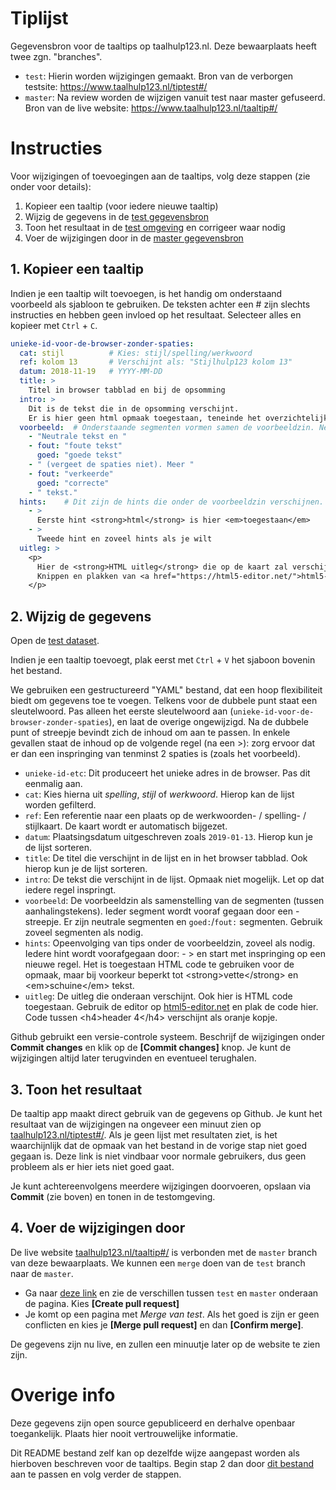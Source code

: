 # Tiplijst
Gegevensbron voor de taaltips op taalhulp123.nl. Deze bewaarplaats heeft twee zgn. "branches".

- `test`: Hierin worden wijzigingen gemaakt. Bron van de verborgen testsite: https://www.taalhulp123.nl/tiptest#/
- `master`: Na review worden de wijzigen vanuit test naar master gefuseerd. Bron van de live website: https://www.taalhulp123.nl/taaltip#/

# Instructies
Voor wijzigingen of toevoegingen aan de taaltips, volg deze stappen (zie onder voor details):

1. Kopieer een taaltip (voor iedere nieuwe taaltip)
2. Wijzig de gegevens in de [test gegevensbron](https://github.com/taalhulp/tiplijst/edit/test/tiplijst.yaml)
3. Toon het resultaat in de [test omgeving](https://www.taalhulp123.nl/tiptest#/) en corrigeer waar nodig
4. Voer de wijzigingen door in de [master gegevensbron](https://github.com/taalhulp/tiplijst/compare/test?expand=1)

## 1. Kopieer een taaltip
Indien je een taaltip wilt toevoegen, is het handig om onderstaand voorbeeld als sjabloon te gebruiken. De teksten achter een # zijn slechts instructies en hebben geen invloed op het resultaat. Selecteer alles en kopieer met `Ctrl` + `C`.

```yaml
unieke-id-voor-de-browser-zonder-spaties:
  cat: stijl          # Kies: stijl/spelling/werkwoord
  ref: kolom 13       # Verschijnt als: "Stijlhulp123 kolom 13"
  datum: 2018-11-19   # YYYY-MM-DD
  title: >
    Titel in browser tabblad en bij de opsomming
  intro: >
    Dit is de tekst die in de opsomming verschijnt. 
    Er is hier geen html opmaak toegestaan, teneinde het overzichtelijk te houden.
  voorbeeld:  # Onderstaande segmenten vormen samen de voorbeeldzin. Neutraal + fout/goed herhalen zoveel als nodig
    - "Neutrale tekst en "
    - fout: "foute tekst"
      goed: "goede tekst"
    - " (vergeet de spaties niet). Meer "
    - fout: "verkeerde"
      goed: "correcte"
    - " tekst."
  hints:    # Dit zijn de hints die onder de voorbeeldzin verschijnen. Zoveel als nodig.
    - >
      Eerste hint <strong>html</strong> is hier <em>toegestaan</em>
    - >
      Tweede hint en zoveel hints als je wilt
  uitleg: >
    <p>
      Hier de <strong>HTML uitleg</strong> die op de kaart zal verschijnen.
      Knippen en plakken van <a href="https://html5-editor.net/">html5-editor.net</a>.
    </p>

```

## 2. Wijzig de gegevens
Open de [test dataset](https://github.com/taalhulp/tiplijst/edit/test/tiplijst.yaml).

Indien je een taaltip toevoegt, plak eerst met `Ctrl` + `V` het sjaboon bovenin het bestand.

We gebruiken een gestructureerd "YAML" bestand, dat een hoop flexibiliteit biedt om gegevens toe te voegen. Telkens voor de dubbele punt staat een sleutelwoord. Pas alleen het eerste sleutelwoord aan (`unieke-id-voor-de-browser-zonder-spaties`), en laat de overige ongewijzigd. Na de dubbele punt of streepje bevindt zich de inhoud om aan te passen. In enkele gevallen staat de inhoud op de volgende regel (na een >): zorg ervoor dat er dan een inspringing van tenminst 2 spaties is (zoals het voorbeeld).

- `unieke-id-etc`: Dit produceert het unieke adres in de browser. Pas dit eenmalig aan.
- `cat`: Kies hierna uit *spelling*, *stijl* of *werkwoord*. Hierop kan de lijst worden gefilterd.
- `ref`: Een referentie naar een plaats op de werkwoorden- / spelling- / stijlkaart. De kaart wordt er automatisch bijgezet.
- `datum`: Plaatsingsdatum uitgeschreven zoals `2019-01-13`. Hierop kun je de lijst sorteren.
- `title`: De titel die verschijnt in de lijst en in het browser tabblad. Ook hierop kun je de lijst sorteren.
- `intro`: De tekst die verschijnt in de lijst. Opmaak niet mogelijk. Let op dat iedere regel inspringt.
- `voorbeeld`: De voorbeeldzin als samenstelling van de segmenten (tussen aanhalingstekens). Ieder segment wordt vooraf gegaan door een - streepje. Er zijn neutrale segmenten en `goed:`/`fout:` segmenten. Gebruik zoveel segmenten als nodig.
- `hints`: Opeenvolging van tips onder de voorbeeldzin, zoveel als nodig. Iedere hint wordt voorafgegaan door: - > en start met inspringing op een nieuwe regel. Het is toegestaan HTML code te gebruiken voor de opmaak, maar bij voorkeur beperkt tot &lt;strong&gt;vette&lt;/strong&gt; en &lt;em&gt;schuine&lt;/em&gt; tekst.
- `uitleg`: De uitleg die onderaan verschijnt. Ook hier is HTML code toegestaan. Gebruik de editor op [html5-editor.net](https://html5-editor.net/) en plak de code hier. Code tussen &lt;h4&gt;header 4&lt;/h4&gt; verschijnt als oranje kopje.

Github gebruikt een versie-controle systeem. Beschrijf de wijzigingen onder **Commit changes** en klik op de **[Commit changes]** knop. Je kunt de wijzigingen altijd later terugvinden en eventueel terughalen.

## 3. Toon het resultaat

De taaltip app maakt direct gebruik van de gegevens op Github. Je kunt het resultaat van de wijzigingen na ongeveer een minuut zien op [taalhulp123.nl/tiptest#/](https://www.taalhulp123.nl/tiptest#/). Als je geen lijst met resultaten ziet, is het waarchijnlijk dat de opmaak van het bestand in de vorige stap niet goed gegaan is. Deze link is niet vindbaar voor normale gebruikers, dus geen probleem als er hier iets niet goed gaat.

Je kunt achtereenvolgens meerdere wijzigingen doorvoeren, opslaan via **Commit** (zie boven) en tonen in de testomgeving.

## 4. Voer de wijzigingen door

De live website [taalhulp123.nl/taaltip#/](https://www.taalhulp123.nl/taaltip#/) is verbonden met de `master` branch van deze bewaarplaats. We kunnen een `merge` doen van de `test` branch naar de `master`.

- Ga naar [deze link](https://github.com/taalhulp/tiplijst/compare/test?expand=1) en zie de verschillen tussen `test` en `master` onderaan de pagina. Kies **[Create pull request]**
- Je komt op een pagina met *Merge van test*. Als het goed is zijn er geen conflicten en kies je **[Merge pull request]** en dan **[Confirm merge]**.

De gegevens zijn nu live, en zullen een minuutje later op de website te zien zijn.

# Overige info

Deze gegevens zijn open source gepubliceerd en derhalve openbaar toegankelijk. Plaats hier nooit vertrouwelijke informatie.

Dit README bestand zelf kan op dezelfde wijze aangepast worden als hierboven beschreven voor de taaltips. Begin stap 2 dan door [dit bestand](https://github.com/taalhulp/tiplijst/edit/test/README.md) aan te passen en volg verder de stappen.

